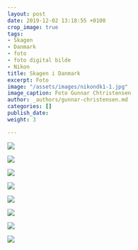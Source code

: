 ```yaml
---
layout: post
date: 2019-12-02 13:18:55 +0100
crop_image: true
tags:
- Skagen
- Danmark
- foto
- foto digital bilde
- Nikon
title: Skagen i Danmark
excerpt: Foto
image: "/assets/images/nikondk1-1.jpg"
image_caption: Foto Gunnar Chtristensen
author: _authors/gunnar-christensen.md
categories: []
publish_date: 
weight: 3

---
```

![](http://www.helping.no/skagen.jpg)

![](http://www.helping.no/skagen3.jpg)

![](http://www.helping.no/skagen4.jpg)

![](http://www.helping.no/skagen2.jpg)

![](http://www.helping.no/skagen1.jpg)

![](http://www.helping.no/skagen7.jpg)

![](http://www.helping.no/skagen8.jpg)

![](http://www.helping.no/nokondk2.jpg)